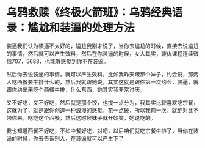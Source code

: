 # 乌鸦救赎《终极火箭班》：乌鸦经典语录：尴尬和装逼的处理方法

装逼我们认为装逼不太好的，尴尬我刚才说了，当你去尴尬的时候，直接去说尴尬的事情，然后就可以产生效料，然后在你装逼的时候，女人其实，装仇课程连续微信707，5683，也能够感觉到你不在装逼。

然后你去说装逼的事情，就可以产生效料，比如我昨天跟那个妹子，约会说，那两人吃西餐要牛排什么的，然后我就跟她说，其实这就是跟你第一次约会，装逼，就跟你约出来吃个西餐牛排，什么东西，她其实我非常讨厌。

又不好吃，又不好吃，然后就是那个饺，也搅一点分为，我其实比较喜欢吃宗餐，这就为了，就是跟你创造一种浪漫的感觉，花一点破，所以我前一次，就绝对比不带你来，吃吃这个西餐，然后这时候妹子就开始笑，她说吃的。

我也知道西餐不好吃，不如中餐好吃，对吧，以后咱们就吃宗餐牛排了，当你在装逼的时候，你去告诉别人，在装逼就可以产生下了